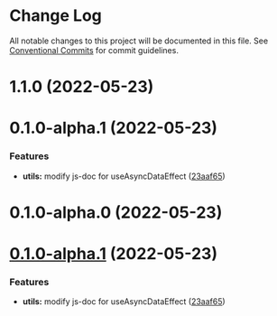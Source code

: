 # Change Log

All notable changes to this project will be documented in this file.
See [Conventional Commits](https://conventionalcommits.org) for commit guidelines.

# 1.1.0 (2022-05-23)



# 0.1.0-alpha.1 (2022-05-23)


### Features

* **utils:** modify js-doc for useAsyncDataEffect ([23aaf65](https://github.com/sidwebworks/lerna-monorepo-example/commit/23aaf65171e7af9e06d3aa8005849d8fb8eb8107))



# 0.1.0-alpha.0 (2022-05-23)





# [0.1.0-alpha.1](https://github.com/sidwebworks/lerna-monorepo-example/compare/v0.1.0-alpha.0...v0.1.0-alpha.1) (2022-05-23)


### Features

* **utils:** modify js-doc for useAsyncDataEffect ([23aaf65](https://github.com/sidwebworks/lerna-monorepo-example/commit/23aaf65171e7af9e06d3aa8005849d8fb8eb8107))
